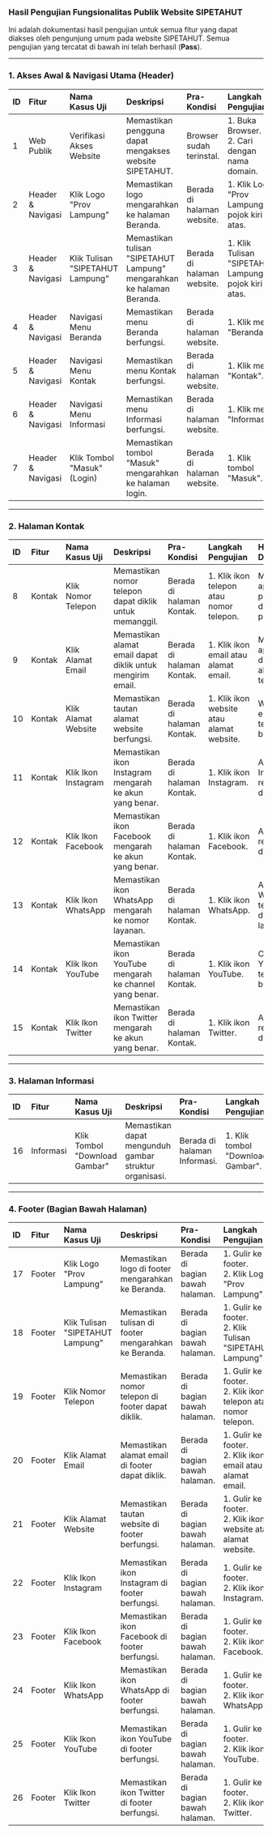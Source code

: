 ### **Hasil Pengujian Fungsionalitas Publik Website SIPETAHUT**

Ini adalah dokumentasi hasil pengujian untuk semua fitur yang dapat diakses oleh pengunjung umum pada website SIPETAHUT. Semua pengujian yang tercatat di bawah ini telah berhasil (**Pass**).

---

### **1. Akses Awal & Navigasi Utama (Header)**

| ID  | Fitur             | Nama Kasus Uji                   | Deskripsi                                                              | Pra-Kondisi                | Langkah Pengujian                                       | Hasil yang Diharapkan                  | Hasil Aktual                             |  Status  | Catatan |
| :-- | :---------------- | :------------------------------- | :--------------------------------------------------------------------- | :------------------------- | :------------------------------------------------------ | :------------------------------------- | :--------------------------------------- | :------: | :------ |
| 1   | Web Publik        | Verifikasi Akses Website         | Memastikan pengguna dapat mengakses website SIPETAHUT.                 | Browser sudah terinstal.   | 1. Buka Browser.<br>2. Cari dengan nama domain.         | Website SIPETAHUT akan tampil.         | Website berhasil ditampilkan.            | **Pass** |         |
| 2   | Header & Navigasi | Klik Logo "Prov Lampung"         | Memastikan logo mengarahkan ke halaman Beranda.                        | Berada di halaman website. | 1. Klik Logo "Prov Lampung" di pojok kiri atas.         | Pengguna diarahkan ke halaman Beranda. | Berhasil diarahkan ke halaman Beranda.   | **Pass** |         |
| 3   | Header & Navigasi | Klik Tulisan "SIPETAHUT Lampung" | Memastikan tulisan "SIPETAHUT Lampung" mengarahkan ke halaman Beranda. | Berada di halaman website. | 1. Klik Tulisan "SIPETAHUT Lampung" di pojok kiri atas. | Pengguna diarahkan ke halaman Beranda. | Berhasil diarahkan ke halaman Beranda.   | **Pass** |         |
| 4   | Header & Navigasi | Navigasi Menu Beranda            | Memastikan menu Beranda berfungsi.                                     | Berada di halaman website. | 1. Klik menu "Beranda".                                 | Halaman Beranda ditampilkan.           | Berhasil diarahkan ke halaman Beranda.   | **Pass** |         |
| 5   | Header & Navigasi | Navigasi Menu Kontak             | Memastikan menu Kontak berfungsi.                                      | Berada di halaman website. | 1. Klik menu "Kontak".                                  | Halaman Kontak ditampilkan.            | Berhasil diarahkan ke halaman Kontak.    | **Pass** |         |
| 6   | Header & Navigasi | Navigasi Menu Informasi          | Memastikan menu Informasi berfungsi.                                   | Berada di halaman website. | 1. Klik menu "Informasi".                               | Halaman Informasi ditampilkan.         | Berhasil diarahkan ke halaman Informasi. | **Pass** |         |
| 7   | Header & Navigasi | Klik Tombol "Masuk" (Login)      | Memastikan tombol "Masuk" mengarahkan ke halaman login.                | Berada di halaman website. | 1. Klik tombol "Masuk".                                 | Pengguna diarahkan ke halaman Login.   | Berhasil diarahkan ke halaman Login.     | **Pass** |         |

---

### **2. Halaman Kontak**

| ID  | Fitur  | Nama Kasus Uji      | Deskripsi                                                  | Pra-Kondisi               | Langkah Pengujian                         | Hasil yang Diharapkan                                      | Hasil Aktual                                    |  Status  | Catatan                   |
| :-- | :----- | :------------------ | :--------------------------------------------------------- | :------------------------ | :---------------------------------------- | :--------------------------------------------------------- | :---------------------------------------------- | :------: | :------------------------ |
| 8   | Kontak | Klik Nomor Telepon  | Memastikan nomor telepon dapat diklik untuk memanggil.     | Berada di halaman Kontak. | 1. Klik ikon telepon atau nomor telepon.  | Memicu aplikasi panggilan default perangkat.               | Berhasil mengarahkan ke aplikasi panggilan.     | **Pass** | Hanya di perangkat mobile |
| 9   | Kontak | Klik Alamat Email   | Memastikan alamat email dapat diklik untuk mengirim email. | Berada di halaman Kontak. | 1. Klik ikon email atau alamat email.     | Memicu aplikasi email default dengan alamat tujuan terisi. | Berhasil mengarahkan ke Gmail.                  | **Pass** | Hanya di perangkat mobile |
| 10  | Kontak | Klik Alamat Website | Memastikan tautan alamat website berfungsi.                | Berada di halaman Kontak. | 1. Klik ikon website atau alamat website. | Website eksternal terbuka di tab baru.                     | Berhasil mengarahkan ke website Dishut Lampung. | **Pass** |                           |
| 11  | Kontak | Klik Ikon Instagram | Memastikan ikon Instagram mengarah ke akun yang benar.     | Berada di halaman Kontak. | 1. Klik ikon Instagram.                   | Akun Instagram resmi terbuka di tab baru.                  | Berhasil mengarahkan ke IG Dishut Lampung.      | **Pass** |                           |
| 12  | Kontak | Klik Ikon Facebook  | Memastikan ikon Facebook mengarah ke akun yang benar.      | Berada di halaman Kontak. | 1. Klik ikon Facebook.                    | Akun Facebook resmi terbuka di tab baru.                   | Berhasil mengarahkan ke FB Dishut Lampung.      | **Pass** |                           |
| 13  | Kontak | Klik Ikon WhatsApp  | Memastikan ikon WhatsApp mengarah ke nomor layanan.        | Berada di halaman Kontak. | 1. Klik ikon WhatsApp.                    | Aplikasi WhatsApp/Web terbuka dengan nomor layanan.        | Berhasil mengarahkan ke WhatsApp.               | **Pass** |                           |
| 14  | Kontak | Klik Ikon YouTube   | Memastikan ikon YouTube mengarah ke channel yang benar.    | Berada di halaman Kontak. | 1. Klik ikon YouTube.                     | Channel YouTube resmi terbuka di tab baru.                 | Berhasil mengarahkan ke YT Dishut Lampung.      | **Pass** |                           |
| 15  | Kontak | Klik Ikon Twitter   | Memastikan ikon Twitter mengarah ke akun yang benar.       | Berada di halaman Kontak. | 1. Klik ikon Twitter.                     | Akun Twitter/X resmi terbuka di tab baru.                  | Berhasil mengarahkan ke Twitter Humas Lampung.  | **Pass** |                           |

---

### **3. Halaman Informasi**

| ID  | Fitur     | Nama Kasus Uji                | Deskripsi                                              | Pra-Kondisi                  | Langkah Pengujian                 | Hasil yang Diharapkan                              | Hasil Aktual                                  |  Status  | Catatan |
| :-- | :-------- | :---------------------------- | :----------------------------------------------------- | :--------------------------- | :-------------------------------- | :------------------------------------------------- | :-------------------------------------------- | :------: | :------ |
| 16  | Informasi | Klik Tombol "Download Gambar" | Memastikan dapat mengunduh gambar struktur organisasi. | Berada di halaman Informasi. | 1. Klik tombol "Download Gambar". | Gambar struktur organisasi berhasil diunduh (PNG). | Berhasil mengunduh gambar susunan organisasi. | **Pass** |         |

---

### **4. Footer (Bagian Bawah Halaman)**

| ID  | Fitur  | Nama Kasus Uji                   | Deskripsi                                            | Pra-Kondisi                     | Langkah Pengujian                                                | Hasil yang Diharapkan                          | Hasil Aktual                                    |  Status  | Catatan |
| :-- | :----- | :------------------------------- | :--------------------------------------------------- | :------------------------------ | :--------------------------------------------------------------- | :--------------------------------------------- | :---------------------------------------------- | :------: | :------ |
| 17  | Footer | Klik Logo "Prov Lampung"         | Memastikan logo di footer mengarahkan ke Beranda.    | Berada di bagian bawah halaman. | 1. Gulir ke footer.<br>2. Klik Logo "Prov Lampung".              | Pengguna diarahkan kembali ke halaman Beranda. | Berhasil diarahkan ke halaman Beranda.          | **Pass** |         |
| 18  | Footer | Klik Tulisan "SIPETAHUT Lampung" | Memastikan tulisan di footer mengarahkan ke Beranda. | Berada di bagian bawah halaman. | 1. Gulir ke footer.<br>2. Klik Tulisan "SIPETAHUT Lampung".      | Pengguna diarahkan kembali ke halaman Beranda. | Berhasil diarahkan ke halaman Beranda.          | **Pass** |         |
| 19  | Footer | Klik Nomor Telepon               | Memastikan nomor telepon di footer dapat diklik.     | Berada di bagian bawah halaman. | 1. Gulir ke footer.<br>2. Klik ikon telepon atau nomor telepon.  | Memicu aplikasi panggilan default perangkat.   | Berhasil mengarahkan ke aplikasi panggilan.     | **Pass** |         |
| 20  | Footer | Klik Alamat Email                | Memastikan alamat email di footer dapat diklik.      | Berada di bagian bawah halaman. | 1. Gulir ke footer.<br>2. Klik ikon email atau alamat email.     | Memicu aplikasi email default.                 | Berhasil mengarahkan ke Gmail.                  | **Pass** |         |
| 21  | Footer | Klik Alamat Website              | Memastikan tautan website di footer berfungsi.       | Berada di bagian bawah halaman. | 1. Gulir ke footer.<br>2. Klik ikon website atau alamat website. | Website eksternal terbuka di tab baru.         | Berhasil mengarahkan ke website Dishut Lampung. | **Pass** |         |
| 22  | Footer | Klik Ikon Instagram              | Memastikan ikon Instagram di footer berfungsi.       | Berada di bagian bawah halaman. | 1. Gulir ke footer.<br>2. Klik ikon Instagram.                   | Akun Instagram resmi terbuka di tab baru.      | Berhasil mengarahkan ke IG Dishut Lampung.      | **Pass** |         |
| 23  | Footer | Klik Ikon Facebook               | Memastikan ikon Facebook di footer berfungsi.        | Berada di bagian bawah halaman. | 1. Gulir ke footer.<br>2. Klik ikon Facebook.                    | Akun Facebook resmi terbuka di tab baru.       | Berhasil mengarahkan ke FB Dishut Lampung.      | **Pass** |         |
| 24  | Footer | Klik Ikon WhatsApp               | Memastikan ikon WhatsApp di footer berfungsi.        | Berada di bagian bawah halaman. | 1. Gulir ke footer.<br>2. Klik ikon WhatsApp.                    | Aplikasi WhatsApp/Web terbuka.                 | Berhasil mengarahkan ke WhatsApp.               | **Pass** |         |
| 25  | Footer | Klik Ikon YouTube                | Memastikan ikon YouTube di footer berfungsi.         | Berada di bagian bawah halaman. | 1. Gulir ke footer.<br>2. Klik ikon YouTube.                     | Channel YouTube resmi terbuka di tab baru.     | Berhasil mengarahkan ke YT Dishut Lampung.      | **Pass** |         |
| 26  | Footer | Klik Ikon Twitter                | Memastikan ikon Twitter di footer berfungsi.         | Berada di bagian bawah halaman. | 1. Gulir ke footer.<br>2. Klik ikon Twitter.                     | Akun Twitter/X resmi terbuka di tab baru.      | Berhasil mengarahkan ke Twitter Humas Lampung.  | **Pass** |         |
